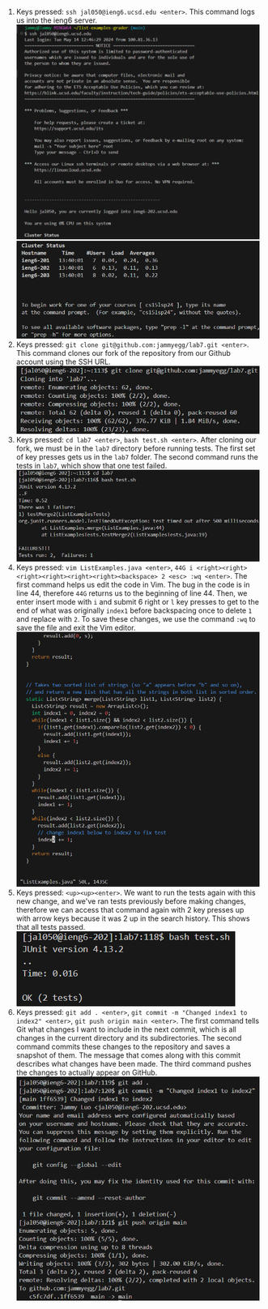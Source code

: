 1. Keys pressed: ``ssh jal050@ieng6.ucsd.edu <enter>``. This command logs us into the ieng6 server.  
   ![Image](Step1.png) ![Image](Step1.2.png)  
2. Keys pressed: ``git clone git@github.com:jammyegg/lab7.git <enter>``. This command clones our fork of the repository from our Github account using the SSH URL.  
   ![Image](Step2.png)  
3. Keys pressed: ``cd lab7 <enter>``, ``bash test.sh <enter>``. After cloning our fork, we must be in the ``lab7`` directory before running tests. The first set of key presses gets us in the ``lab7`` folder. The second command runs the tests in ``lab7``, which show that one test failed.  
   ![Image](Step3.png)  
4. Keys pressed: ``vim ListExamples.java <enter>``, ``44G i <right><right><right><right><right><right><backspace> 2 <esc> :wq <enter>``. The first command helps us edit the code in Vim. The bug in the code is in line 44, therefore ``44G`` returns us to the beginning of line 44. Then, we enter insert mode with ``i`` and submit 6 right or ``l`` key presses to get to the end of what was originally ``index1`` before backspacing once to delete ``1`` and replace with ``2``. To save these changes, we use the command ``:wq`` to save the file and exit the Vim editor.  
   ![Image](Step4.png)  
5. Keys pressed: ``<up><up><enter>``. We want to run the tests again with this new change, and we've ran tests previously before making changes, therefore we can access that command again with 2 key presses up with arrow keys because it was 2 up in the search history. This shows that all tests passed.  
   ![Image](Step5.png)  
6. Keys pressed: ``git add . <enter>``, ``git commit -m "Changed index1 to index2" <enter>``, ``git push origin main <enter>``. The first command tells Git what changes I want to include in the next commit, which is all changes in the current directory and its subdirectories. The second command commits these changes to the repository and saves a snapshot of them. The message that comes along with this commit describes what changes have been made. The third command pushes the changes to actually appear on GitHub.  
   ![Image](Step6.png)
